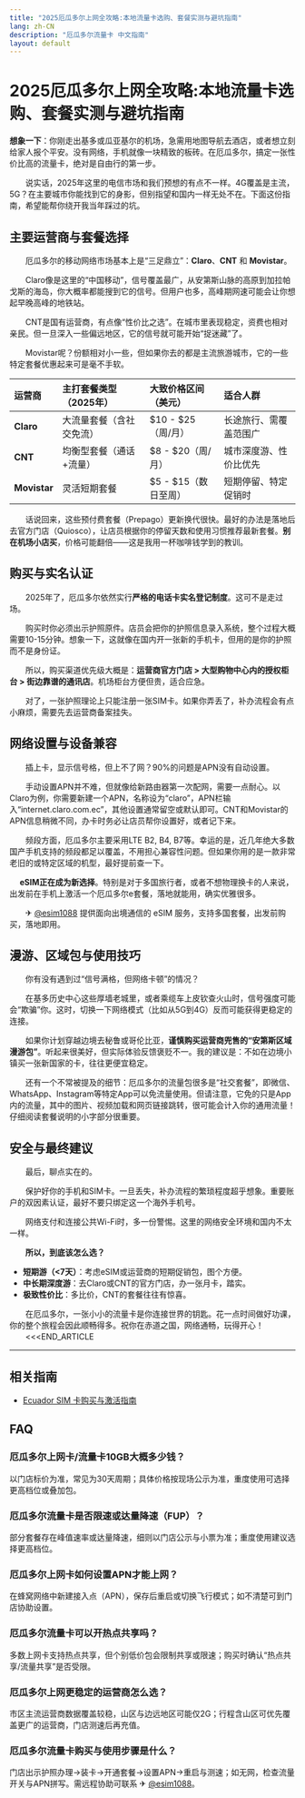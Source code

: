 ```yaml
---
title: "2025厄瓜多尔上网全攻略:本地流量卡选购、套餐实测与避坑指南"
lang: zh-CN
description: "厄瓜多尔流量卡 中文指南"
layout: default
---
```

# 2025厄瓜多尔上网全攻略:本地流量卡选购、套餐实测与避坑指南

**想象一下**：你刚走出基多或瓜亚基尔的机场，急需用地图导航去酒店，或者想立刻给家人报个平安。没有网络，手机就像一块精致的板砖。在厄瓜多尔，搞定一张性价比高的流量卡，绝对是自由行的第一步。

　　说实话，2025年这里的电信市场和我们预想的有点不一样。4G覆盖是主流，5G？在主要城市你能找到它的身影，但别指望和国内一样无处不在。下面这份指南，希望能帮你绕开我当年踩过的坑。

## 主要运营商与套餐选择

　　厄瓜多尔的移动网络市场基本上是“三足鼎立”：**Claro**、**CNT** 和 **Movistar**。

　　Claro像是这里的“中国移动”，信号覆盖最广，从安第斯山脉的高原到加拉帕戈斯的海岛，你大概率都能搜到它的信号。但用户也多，高峰期网速可能会让你想起早晚高峰的地铁站。

　　CNT是国有运营商，有点像“性价比之选”。在城市里表现稳定，资费也相对亲民。但一旦深入一些偏远地区，它的信号就可能开始“捉迷藏”了。

　　Movistar呢？份额相对小一些，但如果你去的都是主流旅游城市，它的一些特定套餐优惠起来可是毫不手软。

| 运营商 | 主打套餐类型（2025年） | 大致价格区间（美元） | 适合人群 |
| :--- | :--- | :--- | :--- |
| **Claro** | 大流量套餐（含社交免流） | $10 - $25（周/月） | 长途旅行、需覆盖范围广 |
| **CNT** | 均衡型套餐（通话+流量） | $8 - $20（周/月） | 城市深度游、性价比优先 |
| **Movistar** | 灵活短期套餐 | $5 - $15（数日至周） | 短期停留、特定促销时 |

　　话说回来，这些预付费套餐（Prepago）更新换代很快。最好的办法是落地后去官方门店（Quiosco），让店员根据你的停留天数和使用习惯推荐最新套餐。**别在机场小店买**，价格可能翻倍——这是我用一杯咖啡钱学到的教训。

## 购买与实名认证

　　2025年了，厄瓜多尔依然实行**严格的电话卡实名登记制度**。这可不是走过场。

　　购买时你必须出示护照原件。店员会把你的护照信息录入系统，整个过程大概需要10-15分钟。想象一下，这就像在国内开一张新的手机卡，但用的是你的护照而不是身份证。

　　所以，购买渠道优先级大概是：**运营商官方门店 > 大型购物中心内的授权柜台 > 街边靠谱的通讯店**。机场柜台方便但贵，适合应急。

　　对了，一张护照理论上只能注册一张SIM卡。如果你弄丢了，补办流程会有点小麻烦，需要先去运营商备案挂失。

## 网络设置与设备兼容

　　插上卡，显示信号格，但上不了网？90%的问题是APN没有自动设置。

　　手动设置APN并不难，但就像给新路由器第一次配网，需要一点耐心。以Claro为例，你需要新建一个APN，名称设为“claro”，APN栏输入“internet.claro.com.ec”，其他设置通常留空或默认即可。CNT和Movistar的APN信息稍微不同，办卡时务必让店员帮你设置好，或者记下来。

　　频段方面，厄瓜多尔主要采用LTE B2, B4, B7等。幸运的是，近几年绝大多数国产手机支持的频段都足以覆盖，不用担心兼容性问题。但如果你用的是一款非常老旧的或特定区域的机型，最好提前查一下。

　 **eSIM正在成为新选择**。特别是对于多国旅行者，或者不想物理换卡的人来说，出发前在手机上激活一个厄瓜多尔e套餐，落地就能用，确实优雅很多。

　　✈ [@esim1088](https://t.me/s/esim1088) 提供面向出境通信的 eSIM 服务，支持多国套餐，出发前购买，落地即用。

## 漫游、区域包与使用技巧

　　你有没有遇到过“信号满格，但网络卡顿”的情况？

　　在基多历史中心这些厚墙老城里，或者乘缆车上皮钦查火山时，信号强度可能会“欺骗”你。这时，切换一下网络模式（比如从5G到4G）反而可能获得更稳定的连接。

　　如果你计划穿越边境去秘鲁或哥伦比亚，**谨慎购买运营商兜售的“安第斯区域漫游包”**。听起来很美好，但实际体验反馈褒贬不一。我的建议是：不如在边境小镇买一张新国家的卡，往往更便宜稳定。

　　还有一个不常被提及的细节：厄瓜多尔的流量包很多是“社交套餐”，即微信、WhatsApp、Instagram等特定App可以免流量使用。但请注意，它免的只是App内的流量，其中的图片、视频加载和网页链接跳转，很可能会计入你的通用流量！仔细阅读套餐说明的小字部分很重要。

## 安全与最终建议

　　最后，聊点实在的。

　　保护好你的手机和SIM卡。一旦丢失，补办流程的繁琐程度超乎想象。重要账户的双因素认证，最好不要只绑定这一个海外手机号。

　　网络支付和连接公共Wi-Fi时，多一份警惕。这里的网络安全环境和国内不太一样。

　　**所以，到底该怎么选？**

  - **短期游（<7天）**：考虑eSIM或运营商的短期促销包，图个方便。
  - **中长期深度游**：去Claro或CNT的官方门店，办一张月卡，踏实。
  - **极致性价比**：多比价，CNT的套餐往往有惊喜。

　　在厄瓜多尔，一张小小的流量卡是你连接世界的钥匙。花一点时间做好功课，你的整个旅程会因此顺畅得多。祝你在赤道之国，网络通畅，玩得开心！
　　<<<END_ARTICLE

<!-- crosslink -->
---

## 相关指南

- [Ecuador SIM 卡购买与激活指南](https://faciylike.github.io/ecuador-sim-guides)

<!-- BEGIN_ECUADOR_FAQ -->
## FAQ

### 厄瓜多尔上网卡/流量卡10GB大概多少钱？
以门店标价为准，常见为30天周期；具体价格按现场公示为准，重度使用可选择更高档位或叠加包。

### 厄瓜多尔流量卡是否限速或达量降速（FUP）？
部分套餐存在峰值速率或达量降速，细则以门店公示与小票为准；重度使用建议选择更高档位。

### 厄瓜多尔上网卡如何设置APN才能上网？
在蜂窝网络中新建接入点（APN），保存后重启或切换飞行模式；如不清楚可到门店协助设置。

### 厄瓜多尔流量卡可以开热点共享吗？
多数上网卡支持热点共享，但个别低价包会限制共享或限速；购买时确认“热点共享/流量共享”是否受限。

### 厄瓜多尔上网更稳定的运营商怎么选？
市区主流运营商数据覆盖较稳，山区与边远地区可能仅2G；行程含山区可优先覆盖更广的运营商，门店测速后再充值。

### 厄瓜多尔流量卡购买与使用步骤是什么？
门店出示护照办理→装卡→开通套餐→设置APN→重启与测速；如无网，检查流量开关与APN拼写。需远程协助可联系 ✈ [@esim1088](https://t.me/s/esim1088)。

<script type="application/ld+json">
{"@context": "https://schema.org", "@type": "FAQPage", "mainEntity": [{"@type": "Question", "name": "厄瓜多尔上网卡/流量卡10GB大概多少钱？", "acceptedAnswer": {"@type": "Answer", "text": "以门店标价为准，常见为30天周期；具体价格按现场公示为准，重度使用可选择更高档位或叠加包。"}}, {"@type": "Question", "name": "厄瓜多尔流量卡是否限速或达量降速（FUP）？", "acceptedAnswer": {"@type": "Answer", "text": "部分套餐存在峰值速率或达量降速，细则以门店公示与小票为准；重度使用建议选择更高档位。"}}, {"@type": "Question", "name": "厄瓜多尔上网卡如何设置APN才能上网？", "acceptedAnswer": {"@type": "Answer", "text": "在蜂窝网络中新建接入点（APN），保存后重启或切换飞行模式；如不清楚可到门店协助设置。"}}, {"@type": "Question", "name": "厄瓜多尔流量卡可以开热点共享吗？", "acceptedAnswer": {"@type": "Answer", "text": "多数上网卡支持热点共享，但个别低价包会限制共享或限速；购买时确认“热点共享/流量共享”是否受限。"}}, {"@type": "Question", "name": "厄瓜多尔上网更稳定的运营商怎么选？", "acceptedAnswer": {"@type": "Answer", "text": "市区主流运营商数据覆盖较稳，山区与边远地区可能仅2G；行程含山区可优先覆盖更广的运营商，门店测速后再充值。"}}, {"@type": "Question", "name": "厄瓜多尔流量卡购买与使用步骤是什么？", "acceptedAnswer": {"@type": "Answer", "text": "门店出示护照办理→装卡→开通套餐→设置APN→重启与测速；如无网，检查流量开关与APN拼写。需远程协助可联系 ✈ @esim1088。"}}]}
</script>
<!-- END_ECUADOR_FAQ -->
